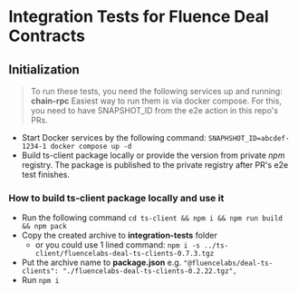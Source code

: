 # Integration Tests for Fluence Deal Contracts

## Initialization

> To run these tests, you need the following services up and running: **chain-rpc**
> Easiest way to run them is via docker compose. For this, you need to have SNAPSHOT_ID from the e2e action in this repo's PRs.

-   Start Docker services by the following command: `SNAPHSHOT_ID=abcdef-1234-1 docker compose up -d`
-   Build ts-client package locally or provide the version from private _npm_ registry. The package is published to the private registry after PR's e2e test finishes.

### How to build ts-client package locally and use it

-   Run the following command `cd ts-client && npm i && npm run build && npm pack`
-   Copy the created archive to **integration-tests** folder
    -   or you could use 1 lined command: `npm i -s ../ts-client/fluencelabs-deal-ts-clients-0.7.3.tgz`
-   Put the archive name to **package.json** e.g. `"@fluencelabs/deal-ts-clients": "./fluencelabs-deal-ts-clients-0.2.22.tgz",`
-   Run `npm i`
